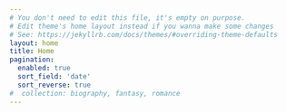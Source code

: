 ```yaml
---
# You don't need to edit this file, it's empty on purpose.
# Edit theme's home layout instead if you wanna make some changes
# See: https://jekyllrb.com/docs/themes/#overriding-theme-defaults
layout: home
title: Home
pagination: 
  enabled: true
  sort_field: 'date'
  sort_reverse: true
#  collection: biography, fantasy, romance
---
```


<!--
<p>This page lists all posts available and paginates them in ascending order by title.</p>
<p>Try clicking the category pages at the top of this page.</p>
-->
